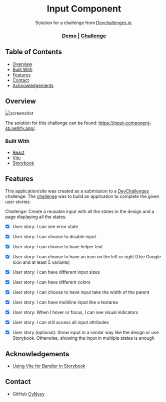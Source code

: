 <h1 align="center">Input Component</h1>

<div align="center">
   Solution for a challenge from  <a href="http://devchallenges.io" target="_blank">Devchallenges.io</a>.
</div>

<div align="center">
  <h3>
    <a href="https://input-component-sb.netlify.app" target="_blank">
      Demo
    </a>
    <!-- <span> | </span>
    <a href="">
      Solution
    </a> -->
    <span> | </span>
    <a href="https://devchallenges.io/challenges/TSqutYM4c5WtluM7QzGp">
      Challenge
    </a>
  </h3>
</div>

## Table of Contents

- [Overview](#overview)
- [Built With](#built-with)
- [Features](#features)
- [Contact](#contact)
- [Acknowledgements](#acknowledgements)


## Overview

![screenshot](https://i.ibb.co/qJZbJG5/devfrontend02.png)

The solution for this challenge can be found: https://input-component-sb.netlify.app/. 


### Built With

- [React](https://reactjs.org/)
- [Vite](https://vitejs.dev)
- [Storybook](https://storybook.js.org/)


## Features

This application/site was created as a submission to a [DevChallenges](https://devchallenges.io/challenges) challenge. The [challenge](https://devchallenges.io/challenges/TSqutYM4c5WtluM7QzGp) was to build an application to complete the given user stories:

Challenge: Create a reusable input with all the states in the design and a page displaying all the states.

- [x] User story: I can see error state
- [x] User story: I can choose to disable input
- [x] User story: I can choose to have helper text
- [x] User story: I can choose to have an icon on the left or right (Use Google Icon and at least 5 variants)
- [x] User story: I can have different input sizes
- [x] User story: I can have different colors
- [x] User story: I can choose to have input take the width of the parent
- [x] User story: I can have multiline input like a textarea
- [x] User story: When I hover or focus, I can see visual indicators
- [x] User story: I can still access all input attributes
- [x] User story (optional): Show input in a similar way like the design or use Storybook. Otherwise, showing the input in multiple states is enough


## Acknowledgements

- [Using Vite for Bandler in Storybook](https://miyauchi.dev/posts/storybook-vite/)



## Contact

- GitHub [CyNyxy](https://github.com/CyNyxy)